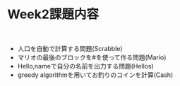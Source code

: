 <h1>Week2課題内容</h1></br>
<ul>
<li>
人口を自動で計算する問題(Scrabble)
</li>
<li>
マリオの最後のブロックを#を使って作る問題(Mario)
</li>
<li>
Hello,nameで自分の名前を出力する問題(Hellos)
</li>
<li>
greedy algorithmを用いてお釣りのコインを計算(Cash)
</li>
</ul>
